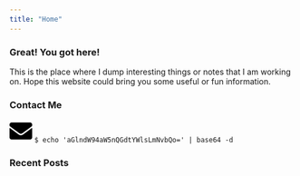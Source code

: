 ```yaml
---
title: "Home"
---
```


### Great! You got here!
This is the place where I dump interesting things or notes that I am working on. Hope this website could bring you some useful or fun information.

### Contact Me
<span><img src="/img/envelope-solid.svg"> `$ echo 'aGlndW94aW5nQGdtYWlsLmNvbQo=' | base64 -d` </span>

### Recent Posts
